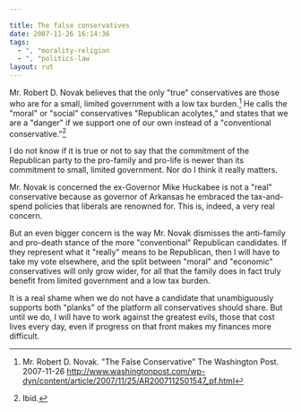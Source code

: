 ```yaml
---

title: The false conservatives
date: 2007-11-26 16:14:36
tags:
  - ", "morality-religion
  - ", "politics-law
layout: rut
---
```


Mr. Robert D. Novak believes that the only "true" conservatives are those who are for a small, limited government with a low tax burden.[^200711261]  He calls the "moral" or "social" conservatives "Republican acolytes," and states that we are a "danger" if we support one of our own instead of a "conventional conservative."[^200711262]  

I do not know if it is true or not to say that the commitment of the Republican party to the pro-family and pro-life is newer than its commitment to small, limited government.  Nor do I think it really matters.

Mr. Novak is concerned the ex-Governor Mike Huckabee is not a "real" conservative because as governor of Arkansas he embraced the tax-and-spend policies that liberals are renowned for.  This is, indeed, a very real concern.

But an even bigger concern is the way Mr. Novak dismisses the anti-family and pro-death stance of the more "conventional" Republican candidates.  If they represent what it "really" means to be Republican, then I will have to take my vote elsewhere, and the split between "moral" and "economic" conservatives will only grow wider, for all that the family does in fact truly benefit from limited government and a low tax burden. 

It is a real shame when we do not have a candidate that unambiguously supports both "planks" of the platform all conservatives should share.   But until we do, I will have to work against the greatest evils, those that cost lives every day, even if progress on that front makes my finances more difficult.  

[^200711261]: Mr. Robert D. Novak.  "The False Conservative" The Washington Post. 2007-11-26 <http://www.washingtonpost.com/wp-dyn/content/article/2007/11/25/AR2007112501547_pf.html>
[^200711262]: Ibid.

